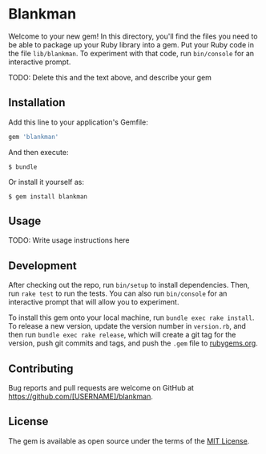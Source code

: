 # Blankman

Welcome to your new gem! In this directory, you'll find the files you need to be able to package up your Ruby library into a gem. Put your Ruby code in the file `lib/blankman`. To experiment with that code, run `bin/console` for an interactive prompt.

TODO: Delete this and the text above, and describe your gem

## Installation

Add this line to your application's Gemfile:

```ruby
gem 'blankman'
```

And then execute:

    $ bundle

Or install it yourself as:

    $ gem install blankman

## Usage

TODO: Write usage instructions here

## Development

After checking out the repo, run `bin/setup` to install dependencies. Then, run `rake test` to run the tests. You can also run `bin/console` for an interactive prompt that will allow you to experiment.

To install this gem onto your local machine, run `bundle exec rake install`. To release a new version, update the version number in `version.rb`, and then run `bundle exec rake release`, which will create a git tag for the version, push git commits and tags, and push the `.gem` file to [rubygems.org](https://rubygems.org).

## Contributing

Bug reports and pull requests are welcome on GitHub at https://github.com/[USERNAME]/blankman.


## License

The gem is available as open source under the terms of the [MIT License](http://opensource.org/licenses/MIT).

